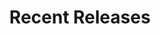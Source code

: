 ---
layout: playlist
title: "Recent Releases"
startDate: 2024
endDate: under development
songs: [
    hookdrop,
    baby-defendant,
    own-me,
    empty-casino,
    codes-vocal,
    bubble-house,
    ghosts-of-failure,
    days-like-that,
    hey,
    eternity,
    blurry-eternity,
    i-need-you,
    rose-colored-doubt,
    loyal-orchid,
    all-i-ever-want,
    desert-dream,
    mac-guitar,
    kirby-one,
    candy-rain,
    scars,
    vinyl-trap,
    soul-rhodes,
]
---